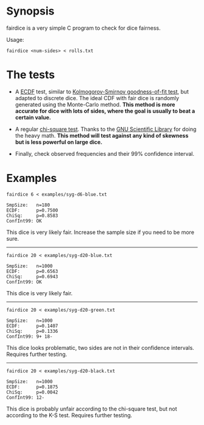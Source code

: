 # Synopsis

fairdice is a very simple C program to check for dice fairness.

Usage:

    fairdice <num-sides> < rolls.txt

# The tests

* A
  [ECDF](https://en.wikipedia.org/wiki/Empirical_distribution_function)
  test, similar to [Kolmogorov-Smirnov goodness-of-fit
  test](https://en.wikipedia.org/wiki/Kolmogorov%E2%80%93Smirnov_test),
  but adapted to discrete dice. The ideal CDF with fair dice is
  randomly generated using the Monte-Carlo method. **This method is
  more accurate for dice with lots of sides, where the goal is usually
  to beat a certain value.**
  
* A regular [chi-square
  test](https://en.wikipedia.org/wiki/Pearson%27s_chi-squared_test). Thanks
  to the [GNU Scientific Library](https://www.gnu.org/software/gsl/)
  for doing the heavy math. **This method will test against any kind
  of skewness but is less powerful on large dice.**

* Finally, check observed frequencies and their 99% confidence
  interval.


# Examples

    fairdice 6 < examples/syg-d6-blue.txt
    
    SmpSize:   n=180
    ECDF:      p=0.7500
    ChiSq:     p=0.8583
    ConfInt99: OK

This dice is very likely fair. Increase the sample size if you need to
be more sure.

***

    fairdice 20 < examples/syg-d20-blue.txt

    SmpSize:   n=1000
    ECDF:      p=0.6563
    ChiSq:     p=0.6943
    ConfInt99: OK

This dice is very likely fair.

***

    fairdice 20 < examples/syg-d20-green.txt
    
    SmpSize:   n=1000
    ECDF:      p=0.1407
    ChiSq:     p=0.1336
    ConfInt99: 9+ 18-

This dice looks problematic, two sides are not in their confidence
intervals. Requires further testing.

***

    fairdice 20 < examples/syg-d20-black.txt

    SmpSize:   n=1000
    ECDF:      p=0.1875
    ChiSq:     p=0.0042
    ConfInt99: 12-

This dice is probably unfair according to the chi-square test, but not
according to the K-S test. Requires further testing.
